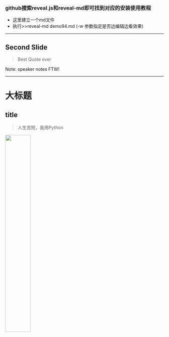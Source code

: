 ### github搜索reveal.js和reveal-md即可找到对应的安装使用教程
* 这里建立一个md文件
* 执行>>reveal-md demo94.md (-w 参数指定是否边编辑边看效果)

---

## Second Slide

> Best Quote ever

Note: speaker notes FTW!

---

# 大标题
## title
> 人生苦短，我用Python

<img src="https://timgsa.baidu.com/timg?image&quality=80&size=b9999_10000&sec=1586882599208&di=75c4a00182a8d8c6d74a016f476c8028&imgtype=0&src=http%3A%2F%2Fwww.qnong.com.cn%2Fuploadfile%2F2016%2F0823%2F20160823080434221.jpg" width="40%"/>
